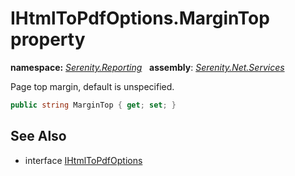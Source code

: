 # IHtmlToPdfOptions.MarginTop property
**namespace:** *[Serenity.Reporting](../../README.md#serenity.reporting-namespace)*   **assembly**: *[Serenity.Net.Services](../../README.md)*

Page top margin, default is unspecified.

```csharp
public string MarginTop { get; set; }
```

## See Also

* interface [IHtmlToPdfOptions](../IHtmlToPdfOptions.md)